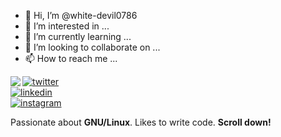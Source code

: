 - 👋 Hi, I’m @white-devil0786
- 👀 I’m interested in ...
- 🌱 I’m currently learning ...
- 💞️ I’m looking to collaborate on ...
- 📫 How to reach me ...

<!---
white-devil0786/white-devil0786 is a ✨ special ✨ repository because its `README.md` (this file) appears on your GitHub profile.
You can click the Preview link to take a look at your changes.
--->
<img align="left" src="https://orhun.dev/img/crow.png">

[![twitter](https://img.shields.io/badge/-@harshmavani24-313131?style=flat-square&labelColor=313131&logo=twitter&logoColor=white&color=313131)](https://twitter.com/harshmavani24)  
[![linkedin](https://img.shields.io/badge/-@harshmavani24-313131?style=flat-square&labelColor=313131&logo=LinkedIn&logoColor=white&color=313131)](https://www.linkedin.com/in/harshmavani24)     
[![instagram](https://img.shields.io/badge/-@harshmavani24-313131?style=flat-square&labelColor=313131&logo=instagram&logoColor=white&color=313131)](https://instagram.com/harshmavani24)

Passionate about **GNU/Linux**. Likes to write code. **Scroll down!**
